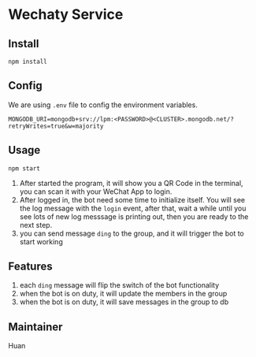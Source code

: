 # Wechaty Service

## Install

```shell
npm install
```

## Config

We are using `.env` file to config the environment variables.

```
MONGODB_URI=mongodb+srv://lpm:<PASSWORD>@<CLUSTER>.mongodb.net/?retryWrites=true&w=majority
```

## Usage

```shell
npm start
```

1. After started the program, it will show you a QR Code in the terminal, you can scan it with your WeChat App to login.
1. After logged in, the bot need some time to initialize itself. You will see the log message with the `login` event, after that, wait a while until you see lots of new log messsage is printing out, then you are ready to the next step.
1. you can send message `ding` to the group, and it will trigger the bot to start working

## Features

1. each `ding` message will flip the switch of the bot functionality
2. when the bot is on duty, it will update the members in the group
3. when the bot is on duty, it will save messages in the group to db

## Maintainer

Huan
